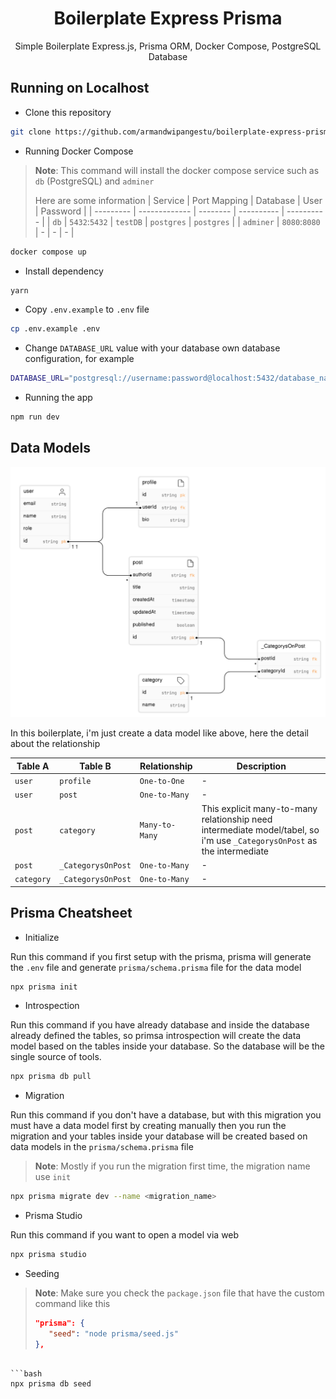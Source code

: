 <h1 align="center">Boilerplate Express Prisma</h1>
<p align="center">Simple Boilerplate Express.js, Prisma ORM, Docker Compose, PostgreSQL Database</p>

## Running on Localhost

-   Clone this repository

```bash
git clone https://github.com/armandwipangestu/boilerplate-express-prisma && cd boilerplate-express-prisma
```

-   Running Docker Compose

> **Note**: This command will install the docker compose service such as `db` (PostgreSQL) and `adminer`
>
> Here are some information
> | Service | Port Mapping | Database | User | Password |
> | --------- | ------------- | -------- | ---------- | ---------- |
> | `db` | `5432`:`5432` | `testDB` | `postgres` | `postgres` |
> | `adminer` | `8080`:`8080` | - | - | - |

```bash
docker compose up
```

-   Install dependency

```bash
yarn
```

-   Copy `.env.example` to `.env` file

```bash
cp .env.example .env
```

-   Change `DATABASE_URL` value with your database own database configuration, for example

```bash
DATABASE_URL="postgresql://username:password@localhost:5432/database_name?schema=public"
```

-   Running the app

```bash
npm run dev
```

## Data Models

![Data Models](assets/data-models.png)

In this boilerplate, i'm just create a data model like above, here the detail about the relationship

| Table A    | Table B            | Relationship   | Description                                                                                                              |
| ---------- | ------------------ | -------------- | ------------------------------------------------------------------------------------------------------------------------ |
| `user`     | `profile`          | `One-to-One`   | -                                                                                                                        |
| `user`     | `post`             | `One-to-Many`  | -                                                                                                                        |
| `post`     | `category`         | `Many-to-Many` | This explicit many-to-many relationship need intermediate model/tabel, so i'm use `_CategorysOnPost` as the intermediate |
| `post`     | `_CategorysOnPost` | `One-to-Many`  | -                                                                                                                        |
| `category` | `_CategorysOnPost` | `One-to-Many`  | -                                                                                                                        |

## Prisma Cheatsheet

-   Initialize

Run this command if you first setup with the prisma, prisma will generate the `.env` file and generate `prisma/schema.prisma` file for the data model

```bash
npx prisma init
```

-   Introspection

Run this command if you have already database and inside the database already defined the tables, so primsa introspection will create the data model based on the tables inside your database. So the database will be the single source of tools.

```bash
npx prisma db pull
```

-   Migration

Run this command if you don't have a database, but with this migration you must have a data model first by creating manually then you run the migration and your tables inside your database will be created based on data models in the `prisma/schema.prisma` file

> **Note**: Mostly if you run the migration first time, the migration name use `init`

```bash
npx prisma migrate dev --name <migration_name>
```

-   Prisma Studio

Run this command if you want to open a model via web

```bash
npx prisma studio
```

-   Seeding

> **Note**: Make sure you check the `package.json` file that have the custom command like this
>
> ```json
> "prisma": {
>    "seed": "node prisma/seed.js"
> },
> ```

````

```bash
npx prisma db seed
````
